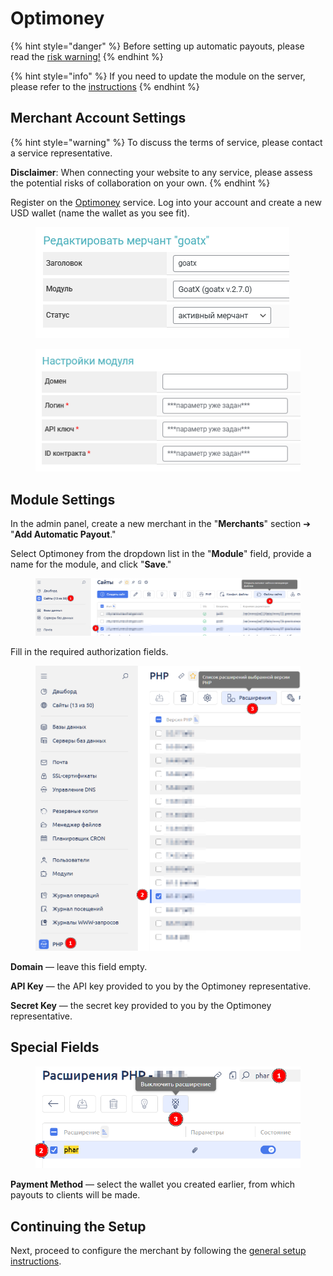 # Optimoney

{% hint style="danger" %}
Before setting up automatic payouts, please read the [risk warning!](https://premium.gitbook.io/main/osnovnye-nastroiki/merchanty-i-avtovyplaty/avtovyplaty/preduprezhdenie-o-riskakh)
{% endhint %}

{% hint style="info" %}
If you need to update the module on the server, please refer to the [instructions](https://premium.gitbook.io/main/osnovnye-nastroiki/faq/obnovlenie-failov-skripta-na-servere/kak-obnovit-faily-na-servere#moduli-merchantov-i-avtovyplat)
{% endhint %}

## Merchant Account Settings

{% hint style="warning" %}
To discuss the terms of service, please contact a service representative.

**Disclaimer**: When connecting your website to any service, please assess the potential risks of collaboration on your own.
{% endhint %}

Register on the [Optimoney](https://client.optimoney.com/register) service. Log into your account and create a new USD wallet (name the wallet as you see fit).

<figure><img src="../../../.gitbook/assets/image.png" alt=""><figcaption></figcaption></figure>

<figure><img src="../../../.gitbook/assets/image (1).png" alt=""><figcaption></figcaption></figure>

## Module Settings

In the admin panel, create a new merchant in the "**Merchants**" section ➔ "**Add Automatic Payout**."

Select Optimoney from the dropdown list in the "**Module**" field, provide a name for the module, and click "**Save**."

<figure><img src="../../../.gitbook/assets/image (2247).png" alt=""><figcaption></figcaption></figure>

Fill in the required authorization fields.

<figure><img src="../../../.gitbook/assets/image (2245).png" alt=""><figcaption></figcaption></figure>

**Domain** — leave this field empty.

**API Key** — the API key provided to you by the Optimoney representative.

**Secret Key** — the secret key provided to you by the Optimoney representative.

## Special Fields

<figure><img src="../../../.gitbook/assets/image (2246).png" alt=""><figcaption></figcaption></figure>

**Payment Method** — select the wallet you created earlier, from which payouts to clients will be made.

## Continuing the Setup

Next, proceed to configure the merchant by following the [general setup instructions](https://premium.gitbook.io/rukovodstvo-polzovatelya/osnovnye-nastroiki/merchanty-i-avtovyplaty/merchanty/obshie-nastroiki-merchantov).